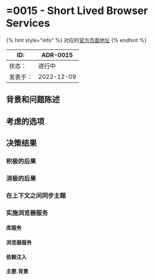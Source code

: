 # =0015 - Short Lived Browser Services

{% hint style="info" %}
对应的[官方页面地址](https://contributing.bitwarden.com/architecture/adr/short-lived-browser-services)
{% endhint %}

| ID:  | ADR-0015   |
| ---- | ---------- |
| 状态：  | 进行中        |
| 发表于： | 2022-12-09 |

## 背景和问题陈述​ <a href="#context-and-problem-statement" id="context-and-problem-statement"></a>

## 考虑的选项​ <a href="#considered-options" id="considered-options"></a>

## 决策结果​ <a href="#decision-outcome" id="decision-outcome"></a>

### 积极的后果​ <a href="#positive-consequences" id="positive-consequences"></a>

### 消极的后果​ <a href="#negative-consequences" id="negative-consequences"></a>

### 在上下文之间同步主题​ <a href="#synching-a-subject-between-contexts" id="synching-a-subject-between-contexts"></a>

### 实施浏览器服务​ <a href="#implementing-a-browser-service" id="implementing-a-browser-service"></a>

#### 库服务​ <a href="#the-libs-service" id="the-libs-service"></a>

#### 浏览器服务​ <a href="#the-browser-service" id="the-browser-service"></a>

#### 依赖注入​ <a href="#dependency-injection" id="dependency-injection"></a>

#### 主要.背景​ <a href="#main.background" id="main.background"></a>
